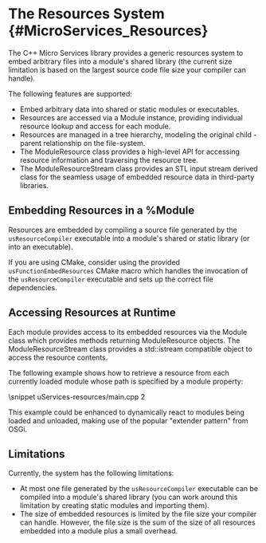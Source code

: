 The Resources System    {#MicroServices_Resources}
====================

The C++ Micro Services library provides a generic resources system to embed arbitrary files into a
module's shared library (the current size limitation is based on the largest source code file size
your compiler can handle).

The following features are supported:

 * Embed arbitrary data into shared or static modules or executables.
 * Resources are accessed via a Module instance, providing individual resource lookup and access
   for each module.
 * Resources are managed in a tree hierarchy, modeling the original child - parent relationship
   on the file-system.
 * The ModuleResource class provides a high-level API for accessing resource information and
   traversing the resource tree.
 * The ModuleResourceStream class provides an STL input stream derived class for the seamless usage
   of embedded resource data in third-party libraries.


Embedding Resources in a %Module
-------------------------------

Resources are embedded by compiling a source file generated by the `usResourceCompiler` executable
into a module's shared or static library (or into an executable).

If you are using CMake, consider using the provided `usFunctionEmbedResources` CMake macro which
handles the invocation of the `usResourceCompiler` executable and sets up the correct file
dependencies.

Accessing Resources at Runtime
------------------------------

Each module provides access to its embedded resources via the Module class which provides methods
returning ModuleResource objects. The ModuleResourceStream class provides a std::istream compatible
object to access the resource contents.

The following example shows how to retrieve a resource from each currently loaded module whose path
is specified by a module property:

\snippet uServices-resources/main.cpp 2

This example could be enhanced to dynamically react to modules being loaded and unloaded, making use
of the popular "extender pattern" from OSGi.

Limitations
-----------

Currently, the system has the following limitations:

 * At most one file generated by the `usResourceCompiler` executable can be compiled into a module's
   shared library (you can work around this limitation by creating static modules and importing them).
 * The size of embedded resources is limited by the file size your compiler can handle. However, the file
   size is the sum of the size of all resources embedded into a module plus a small overhead.
